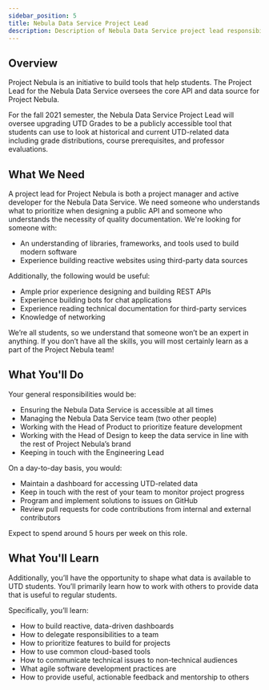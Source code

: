 ```yaml
---
sidebar_position: 5
title: Nebula Data Service Project Lead
description: Description of Nebula Data Service project lead responsibilities
---
```


## Overview

Project Nebula is an initiative to build tools that help students. The Project Lead for the Nebula Data Service oversees the core API and data source for Project Nebula.

For the fall 2021 semester, the Nebula Data Service Project Lead will oversee upgrading UTD Grades to be a publicly accessible tool that students can use to look at historical and current UTD-related data including grade distributions, course prerequisites, and professor evaluations.

## What We Need

A project lead for Project Nebula is both a project manager and active developer for the Nebula Data Service. We need someone who understands what to prioritize when designing a public API and someone who understands the necessity of quality documentation. We're looking for someone with:

- An understanding of libraries, frameworks, and tools used to build modern software
- Experience building reactive websites using third-party data sources

Additionally, the following would be useful:

- Ample prior experience designing and building REST APIs
- Experience building bots for chat applications
- Experience reading technical documentation for third-party services
- Knowledge of networking

We’re all students, so we understand that someone won’t be an expert in anything. If you don’t have all the skills, you will most certainly learn as a part of the Project Nebula team!

## What You'll Do

Your general responsibilities would be:

- Ensuring the Nebula Data Service is accessible at all times
- Managing the Nebula Data Service team (two other people)
- Working with the Head of Product to prioritize feature development
- Working with the Head of Design to keep the data service in line with the rest of Project Nebula’s brand
- Keeping in touch with the Engineering Lead

On a day-to-day basis, you would:

- Maintain a dashboard for accessing UTD-related data
- Keep in touch with the rest of your team to monitor project progress
- Program and implement solutions to issues on GitHub
- Review pull requests for code contributions from internal and external contributors

Expect to spend around 5 hours per week on this role.

## What You'll Learn

Additionally, you’ll have the opportunity to shape what data is available to UTD students. You’ll primarily learn how to work with others to provide data that is useful to regular students.

Specifically, you’ll learn:

- How to build reactive, data-driven dashboards
- How to delegate responsibilities to a team
- How to prioritize features to build for projects
- How to use common cloud-based tools
- How to communicate technical issues to non-technical audiences
- What agile software development practices are
- How to provide useful, actionable feedback and mentorship to others
